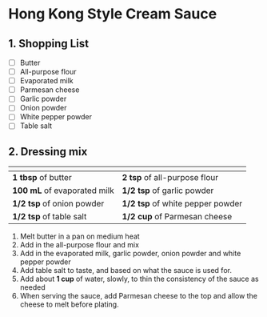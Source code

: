 # Hong Kong Style Cream Sauce

## 1. Shopping List
- [ ] Butter
- [ ] All-purpose flour
- [ ] Evaporated milk
- [ ] Parmesan cheese
- [ ] Garlic powder
- [ ] Onion powder
- [ ] White pepper powder
- [ ] Table salt

## 2. Dressing mix
|<!-- -->|<!-- -->|
|---|---|
| **1 tbsp** of butter | **2 tsp** of all-purpose flour |
| **100 mL** of evaporated milk | **1/2 tsp** of garlic powder |
| **1/2 tsp** of onion powder | **1/2 tsp** of white pepper powder |
| **1/2 tsp** of table salt | **1/2 cup** of Parmesan cheese |

1. Melt butter in a pan on medium heat
2. Add in the all-purpose flour and mix
3. Add in the evaporated milk, garlic powder, onion powder and white pepper powder
4. Add table salt to taste, and based on what the sauce is used for.
5. Add about **1 cup** of water, slowly, to thin the consistency of the sauce as needed
6. When serving the sauce, add Parmesan cheese to the top and allow the cheese to melt before plating.
